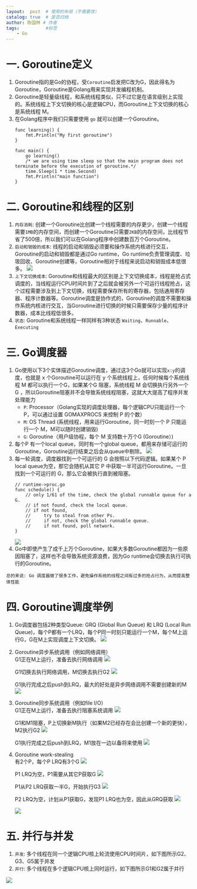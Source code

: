 ```yaml
---
layout:  post  # 使用的布局（不需要改）
catalog: true  # 是否归档
author: 陈国林 # 作者
tags:          #标签
    - Go
---
```


# 一. Goroutine定义
1. Goroutine指的是Go的协程，受`Coroutine`启发把C改为G，因此得名为Goroutine，Goroutine是Golang用来实现并发编程机制。
2. Goroutine是轻量级线程，和系统线程类似，只不过它是在语言级别上实现的。系统线程上下文切换的核心是逻辑CPU，而Goroutine上下文切换的核心是系统线程 M。
3. 在Golang程序中我们只需要使用 `go` 就可以创建一个Goroutine。
   ```
   func learning() {  
       fmt.Println("My first goroutine")
   }
   
   func main() {  
       go learning()
       /* we are using time sleep so that the main program does not terminate before the execution of goroutine.*/
       time.Sleep(1 * time.Second)
       fmt.Println("main function")
   }
   ```

# 二. Goroutine和线程的区别
1. `内存消耗`: 创建一个Goroutine比创建一个线程需要的内存更少，创建一个线程需要`1MB`的内存空间，而创建一个Goroutine只需要`2KB`的内存空间，比线程节省了500倍，所以我们可以在Golang程序中创建数百万个Goroutine。
2. `启动和销毁的成本`: 线程的启动和销毁必须要和操作系统内核进行交互，Goroutine的启动和销毁都是通过Go runtime，Go runtime负责管理调度、垃圾回收、Goroutine创建等，Goroutine相对于线程来说启动和销毁成本低很多。
   ![](https://github.com/chenguolin/chenguolin.github.io/blob/master/data/image/goroutine-vs-thread.png?raw=true)
3. `上下文切换成本`: Goroutine和线程最大的区别是上下文切换成本，线程是抢占式调度的，当线程运行CPU时间片到了之后就会被另外一个可运行线程抢占，这个过程需要涉及到上下文切换，线程需要保存所有的寄存器，包括通用寄存器、程序计数器等。Goroutine调度是协作式的，Goroutine的调度不需要和操作系统内核进行交互，当Goroutine进行切换的时候只需要保存少量的程序计数器，成本比线程低很多。
4. `状态`: Goroutine和系统线程一样同样有3种状态 `Waiting`、`Runnable`、`Executing`

# 三. Go调度器
1. Go使用以下3个实体描述Goroutine调度，通过这3个Go就可以实现`x:y`的调度，也就是 x 个Goroutine可以运行在 y 个系统线程上，任何时候每个系统线程 M 都可以执行一个G，如果某个G 阻塞，系统线程 M 会切换执行另外一个G ，所以Goroutine阻塞并不会导致系统线程阻塞，这就大大提高了程序并发处理能力
    + `P`: Processor（Golang实现的调度处理器，每个逻辑CPU只能运行一个 P，可以通过设置 GOMAXPROCS 来控制 P 的个数）
    + `M`: OS Thread (系统线程，用来运行Goroutine，同一时刻一个 P 只能运行一个 M，M可以随时创建销毁)
    + `G`: Goroutine（用户级协程，每个 M 支持数十万个G (Goroutine）)
2. 每个P 有一个local queue，同时有一个global queue，都用来存储可运行的Goroutine，Goroutine运行结束之后会从queue中剔除。
   ![](https://github.com/chenguolin/chenguolin.github.io/blob/master/data/image/go-goroutine.png?raw=true)
3. 每一轮调度，调度器找到一个可运行的 G 会按照以下代码逻辑。如果某个 P local queue为空，那它会随机从其它 P 中获取一半可运行Goroutine。一旦找到一个可运行的 G，那么它会被执行直到被阻塞。
   ```
   // runtime->proc.go
   func schedule() {
       // only 1/61 of the time, check the global runnable queue for a G.
       // if not found, check the local queue.
       // if not found,
       //     try to steal from other Ps.
       //     if not, check the global runnable queue.
       //     if not found, poll network.
   }
   ```
   ![](https://github.com/chenguolin/chenguolin.github.io/blob/master/data/image/go-goroutine-steal.png?raw=true)
4. Go中即使产生了成千上万个Goroutine，如果大多数Goroutine都因为一些原因阻塞了，这样也不会导致系统资源浪费，因为Go runtime会切换去执行可执行的Goroutine。

`总的来说: Go 调度器做了很多工作，避免操作系统的线程之间有过多的抢占行为，从而提高整体性能`

# 四. Goroutine调度举例
1. Go调度器包括2种类型Queue: GRQ (Global Run Queue) 和 LRQ (Local Run Queue)，每个P都有一个LRQ，每个P同一时刻只能运行一个M，每个M上运行G，G在M上实现调度上下文切换。
   ![](https://github.com/chenguolin/chenguolin.github.io/blob/master/data/image/goroutine-figure-1.png?raw=true)
2. Goroutine异步系统调用（例如网络调用）  
   G1正在M上运行，准备去执行网络调用
   ![](https://github.com/chenguolin/chenguolin.github.io/blob/master/data/image/goroutine-figure-2.png?raw=true)
   
   G1切换去执行网络调用，M切换去执行G2
   ![](https://github.com/chenguolin/chenguolin.github.io/blob/master/data/image/goroutine-figure-3.png?raw=true)
   
   G1执行完成之后push到LRQ，最大的好处是异步网络调用不需要创建新的M
   ![](https://github.com/chenguolin/chenguolin.github.io/blob/master/data/image/goroutine-figure-4.png?raw=true)
3. Goroutine同步系统调用（例如file I/O）  
   G1正在M上运行，准备去执行阻塞系统调用
   ![](https://github.com/chenguolin/chenguolin.github.io/blob/master/data/image/goroutine-figure-5.png?raw=true)

   G1和M1阻塞，P上切换新M执行（如果M2已经存在会比创建一个新的更快），M2执行G2
   ![](https://github.com/chenguolin/chenguolin.github.io/blob/master/data/image/goroutine-figure-6.png?raw=true)

   G1执行完成之后push到LRQ，M1放在一边以备将来使用
   ![](https://github.com/chenguolin/chenguolin.github.io/blob/master/data/image/goroutine-figure-7.png?raw=true)
4. Goroutine work-stealing  
   有2个P，每个P LRQ有3个G
   ![](https://github.com/chenguolin/chenguolin.github.io/blob/master/data/image/goroutine-figure-8.png?raw=true)
   
   P1 LRQ为空，P1需要从其它P获取G
   ![](https://github.com/chenguolin/chenguolin.github.io/blob/master/data/image/goroutine-figure-9.png?raw=true)
   
   P1从P2 LRQ获取一半G，开始执行G3
   ![](https://github.com/chenguolin/chenguolin.github.io/blob/master/data/image/goroutine-figure-10.png?raw=true)
   
   P2 LRQ为空，计划从P1获取G，发现P1 LRQ也为空，因此从GRQ获取
   ![](https://github.com/chenguolin/chenguolin.github.io/blob/master/data/image/goroutine-figure-11.png?raw=true)
   
   ![](https://github.com/chenguolin/chenguolin.github.io/blob/master/data/image/goroutine-figure-12.png?raw=true)

# 五. 并行与并发
1. `并发`: 多个线程在同一个逻辑CPU核上轮流使用CPU时间片，如下图所示G2、G3、G5属于并发
2. `并行`: 多个线程在多个逻辑CPU核上同时运行，如下图所示G1和G2属于并行

![](https://github.com/chenguolin/chenguolin.github.io/blob/master/data/image/goroutine-figure-13.png?raw=true)


